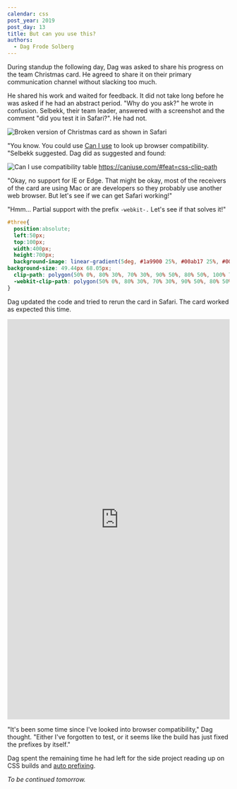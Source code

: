 ```yaml
---
calendar: css
post_year: 2019
post_day: 13
title: But can you use this?
authors:
  - Dag Frode Solberg
---
```

During standup the following day, Dag was asked to share his progress on the team Christmas card. He agreed to share it on their primary communication channel without slacking too much.

He shared his work and waited for feedback. It did not take long before he was asked if he had an abstract period. "Why do you ask?" he wrote in confusion. Selbekk, their team leader, answered with a screenshot and the comment "did you test it in Safari?". He had not.

![Broken version of Christmas card as shown in Safari](https://i.ibb.co/wcJDkXY/Screenshot-2019-12-10-at-17-08-26.png])

"You know. You could use [Can I use](https://caniuse.com) to look up browser compatibility. "Selbekk suggested. Dag did as suggested and found:

![Can I use compatibility table](https://i.ibb.co/Y8WZTR3/Screenshot-2019-12-10-at-17-19-37.png)
https://caniuse.com/#feat=css-clip-path

"Okay, no support for IE or Edge. That might be okay, most of the receivers of the card are using Mac or are developers so they probably use another web browser. But let's see if we can get Safari working!"

"Hmm… Partial support with the prefix `-webkit-.` Let's see if that solves it!"

```css
#three{
  position:absolute;
  left:50px;
  top:100px;
  width:400px;
  height:700px;
  background-image: linear-gradient(5deg, #1a9900 25%, #00ab17 25%, #00ab17 50%, #1a9900 50%, #1a9900 75%, #00ab17 75%, #00ab17 100%);
background-size: 49.44px 68.05px;
  clip-path: polygon(50% 0%, 80% 30%, 70% 30%, 90% 50%, 80% 50%, 100% 70%, 60% 70%, 60% 80%, 40% 80%, 40% 70%, 0% 70%, 20% 50%, 10% 50%, 30% 30%, 20% 30%);
  -webkit-clip-path: polygon(50% 0%, 80% 30%, 70% 30%, 90% 50%, 80% 50%, 100% 70%, 60% 70%, 60% 80%, 40% 80%, 40% 70%, 0% 70%, 20% 50%, 10% 50%, 30% 30%, 20% 30%);
}
```

Dag updated the code and tried to rerun the card in Safari. The card worked as expected this time.

<iframe height="905" style="width: 100%;" scrolling="no" title="three with decorations with stripes with safari support" src="https://codepen.io/dagfs/embed/YzPqqmz?height=905&theme-id=default&default-tab=css,result" frameborder="no" allowtransparency="true" allowfullscreen="true">
  See the Pen <a href='https://codepen.io/dagfs/pen/YzPqqmz'>three with decorations with stripes with safari support</a> by Dag Frode
  (<a href='https://codepen.io/dagfs'>@dagfs</a>) on <a href='https://codepen.io'>CodePen</a>.
</iframe>

"It's been some time since I've looked into browser compatibility," Dag thought. "Either I've forgotten to test, or it seems like the build has just fixed the prefixes by itself."

Dag spent the remaining time he had left for the side project reading up on CSS builds and [auto prefixing](https://github.com/postcss/autoprefixer).

_To be continued tomorrow._
